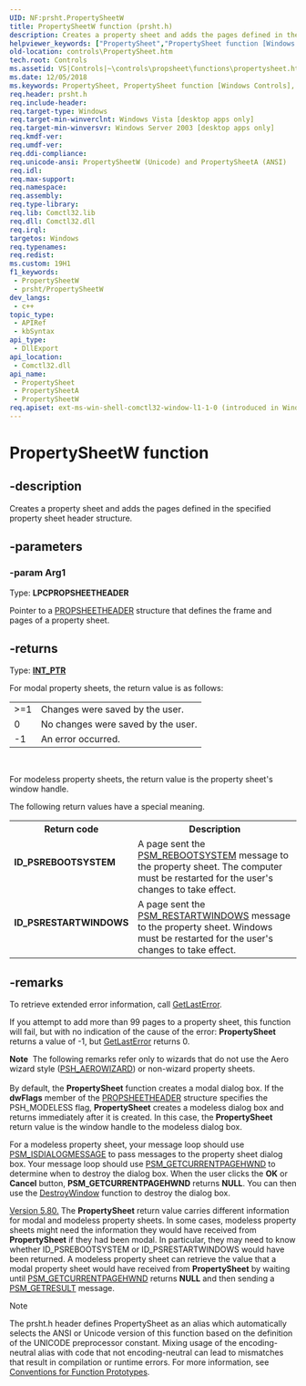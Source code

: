 ```yaml
---
UID: NF:prsht.PropertySheetW
title: PropertySheetW function (prsht.h)
description: Creates a property sheet and adds the pages defined in the specified property sheet header structure.
helpviewer_keywords: ["PropertySheet","PropertySheet function [Windows Controls]","PropertySheetA","PropertySheetW","_win32_PropertySheet","_win32_PropertySheet_cpp","controls.PropertySheet","controls._win32_PropertySheet","prsht/PropertySheet","prsht/PropertySheetA","prsht/PropertySheetW"]
old-location: controls\PropertySheet.htm
tech.root: Controls
ms.assetid: VS|Controls|~\controls\propsheet\functions\propertysheet.htm
ms.date: 12/05/2018
ms.keywords: PropertySheet, PropertySheet function [Windows Controls], PropertySheetA, PropertySheetW, _win32_PropertySheet, _win32_PropertySheet_cpp, controls.PropertySheet, controls._win32_PropertySheet, prsht/PropertySheet, prsht/PropertySheetA, prsht/PropertySheetW
req.header: prsht.h
req.include-header: 
req.target-type: Windows
req.target-min-winverclnt: Windows Vista [desktop apps only]
req.target-min-winversvr: Windows Server 2003 [desktop apps only]
req.kmdf-ver: 
req.umdf-ver: 
req.ddi-compliance: 
req.unicode-ansi: PropertySheetW (Unicode) and PropertySheetA (ANSI)
req.idl: 
req.max-support: 
req.namespace: 
req.assembly: 
req.type-library: 
req.lib: Comctl32.lib
req.dll: Comctl32.dll
req.irql: 
targetos: Windows
req.typenames: 
req.redist: 
ms.custom: 19H1
f1_keywords:
 - PropertySheetW
 - prsht/PropertySheetW
dev_langs:
 - c++
topic_type:
 - APIRef
 - kbSyntax
api_type:
 - DllExport
api_location:
 - Comctl32.dll
api_name:
 - PropertySheet
 - PropertySheetA
 - PropertySheetW
req.apiset: ext-ms-win-shell-comctl32-window-l1-1-0 (introduced in Windows 10, version 10.0.14393)
---
```


# PropertySheetW function


## -description

Creates a property sheet and adds the pages defined in the specified property sheet header structure.

## -parameters

### -param Arg1

Type: <b>LPCPROPSHEETHEADER</b>

Pointer to a <a href="/windows/desktop/api/prsht/ns-prsht-propsheetheadera_v2">PROPSHEETHEADER</a> structure that defines the frame and pages of a property sheet.

## -returns

Type: <b><a href="/windows/desktop/WinProg/windows-data-types">INT_PTR</a></b>

For modal property sheets, the return value is as follows:
                
                

<table class="clsStd">
<tr>
<td>&gt;=1</td>
<td>Changes were saved by the user.</td>
</tr>
<tr>
<td>0</td>
<td>No changes were saved by the user.</td>
</tr>
<tr>
<td>-1</td>
<td>An error occurred.</td>
</tr>
</table>
 

For modeless property sheets, the return value is  the property sheet's window handle.

The following return values have a special meaning.

<table>
<tr>
<th>Return code</th>
<th>Description</th>
</tr>
<tr>
<td width="40%">
<dl>
<dt><b>ID_PSREBOOTSYSTEM</b></dt>
</dl>
</td>
<td width="60%">
A page sent the <a href="/windows/desktop/Controls/psm-rebootsystem">PSM_REBOOTSYSTEM</a> message to the property sheet. The computer must be restarted for the user's changes to take effect.

</td>
</tr>
<tr>
<td width="40%">
<dl>
<dt><b>ID_PSRESTARTWINDOWS</b></dt>
</dl>
</td>
<td width="60%">
A page sent the <a href="/windows/desktop/Controls/psm-restartwindows">PSM_RESTARTWINDOWS</a> message to the property sheet. Windows must be restarted for the user's changes to take effect.

</td>
</tr>
</table>

## -remarks

To retrieve extended error information, call <a href="/windows/desktop/api/errhandlingapi/nf-errhandlingapi-getlasterror">GetLastError</a>.

If you attempt to add more than 99 pages to a property sheet, this function will fail, but with no indication of the cause of the error: <b>PropertySheet</b> returns a value of -1, but <a href="/windows/desktop/api/errhandlingapi/nf-errhandlingapi-getlasterror">GetLastError</a> returns 0.

<div class="alert"><b>Note</b>  The following remarks refer only to wizards that do not use the Aero wizard style (<a href="/windows/desktop/api/prsht/ns-prsht-propsheetheadera_v2">PSH_AEROWIZARD</a>) or non-wizard property sheets.</div>
<div> </div>
By default, the <b>PropertySheet</b> function creates a modal dialog box. If the <b>dwFlags</b> member of the <a href="/windows/desktop/api/prsht/ns-prsht-propsheetheadera_v2">PROPSHEETHEADER</a> structure specifies the PSH_MODELESS flag, <b>PropertySheet</b> creates a modeless dialog box and returns immediately after it is created. In this case, the <b>PropertySheet</b> return value is the window handle to the modeless dialog box.

For a modeless property sheet, your message loop should use <a href="/windows/desktop/Controls/psm-isdialogmessage">PSM_ISDIALOGMESSAGE</a> to pass messages to the property sheet dialog box. Your message loop should use <a href="/windows/desktop/Controls/psm-getcurrentpagehwnd">PSM_GETCURRENTPAGEHWND</a> to determine when to destroy the dialog box. When the user clicks the <b>OK</b> or <b>Cancel</b> button, <b>PSM_GETCURRENTPAGEHWND</b> returns <b>NULL</b>. You can then use the <a href="/windows/desktop/api/winuser/nf-winuser-destroywindow">DestroyWindow</a> function to destroy the dialog box.


<a href="/windows/desktop/Controls/common-control-versions">Version 5.80.</a> The <b>PropertySheet</b> return value carries different information for modal and modeless property sheets. In some cases, modeless property sheets might need the information they would have received from <b>PropertySheet</b> if they had been modal. In particular, they may need to know whether ID_PSREBOOTSYSTEM or ID_PSRESTARTWINDOWS would have been returned. A modeless property sheet can retrieve the value that a modal property sheet would have received from <b>PropertySheet</b> by waiting until <a href="/windows/desktop/Controls/psm-getcurrentpagehwnd">PSM_GETCURRENTPAGEHWND</a> returns <b>NULL</b> and then sending a <a href="/windows/desktop/Controls/psm-getresult">PSM_GETRESULT</a> message.




> [!NOTE]
> The prsht.h header defines PropertySheet as an alias which automatically selects the ANSI or Unicode version of this function based on the definition of the UNICODE preprocessor constant. Mixing usage of the encoding-neutral alias with code that not encoding-neutral can lead to mismatches that result in compilation or runtime errors. For more information, see [Conventions for Function Prototypes](/windows/win32/intl/conventions-for-function-prototypes).
